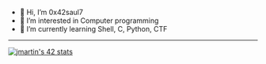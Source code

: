 - 👋 Hi, I’m 0x42saul7
- 👀 I’m interested in Computer programming
- 🌱 I’m currently learning Shell, C, Python, CTF

-----

[![jmartin's 42 stats](https://badge42.herokuapp.com/api/stats/jmartin)](https://github.com/JaeSeoKim/badge42)
